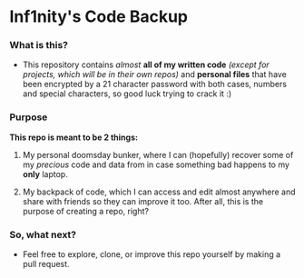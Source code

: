 # Inf1nity's Code Backup

### What is this?

 - This repository contains *almost* **all of my written code** *(except for projects, which will be in their own repos)* and **personal files** that have been encrypted by a 21 character password with both cases, numbers and special characters, so good luck trying to crack it :)

### Purpose

**This repo is meant to be 2 things:**

  1. My personal doomsday bunker, where I can (hopefully) recover some of my *precious* code and data from in case something bad happens to my **only** laptop.

  2. My backpack of code, which I can access and edit almost anywhere and share with friends so they can improve it too. After all, this is the purpose of creating a repo, right?

  ### So, what next?

 - Feel free to explore, clone, or improve this repo yourself by making a pull request. 